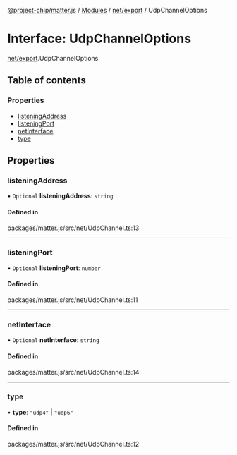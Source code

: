 [@project-chip/matter.js](../README.md) / [Modules](../modules.md) / [net/export](../modules/net_export.md) / UdpChannelOptions

# Interface: UdpChannelOptions

[net/export](../modules/net_export.md).UdpChannelOptions

## Table of contents

### Properties

- [listeningAddress](net_export.UdpChannelOptions.md#listeningaddress)
- [listeningPort](net_export.UdpChannelOptions.md#listeningport)
- [netInterface](net_export.UdpChannelOptions.md#netinterface)
- [type](net_export.UdpChannelOptions.md#type)

## Properties

### listeningAddress

• `Optional` **listeningAddress**: `string`

#### Defined in

packages/matter.js/src/net/UdpChannel.ts:13

___

### listeningPort

• `Optional` **listeningPort**: `number`

#### Defined in

packages/matter.js/src/net/UdpChannel.ts:11

___

### netInterface

• `Optional` **netInterface**: `string`

#### Defined in

packages/matter.js/src/net/UdpChannel.ts:14

___

### type

• **type**: ``"udp4"`` \| ``"udp6"``

#### Defined in

packages/matter.js/src/net/UdpChannel.ts:12
